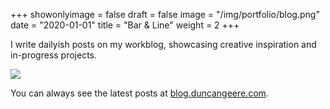 +++
showonlyimage = false
draft = false
image = "/img/portfolio/blog.png"
date = "2020-01-01"
title = "Bar & Line"
weight = 2
+++

I write dailyish posts on my workblog, showcasing creative inspiration and in-progress projects.
<!--more-->

![](/img/portfolio/blog.png)

You can always see the latest posts at [blog.duncangeere.com](http://blog.duncangeere.com).
